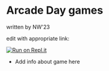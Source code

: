 # Arcade Day games

written by NW'23

edit with appropriate link:

[![Run on Repl.it](https://repl.it/badge/github/athenian-ct-projects/Arcade-Day-games-NW)](https://repl.it/github/athenian-ct-projects/Arcade-Day-games-NW)
* Add info about game here
